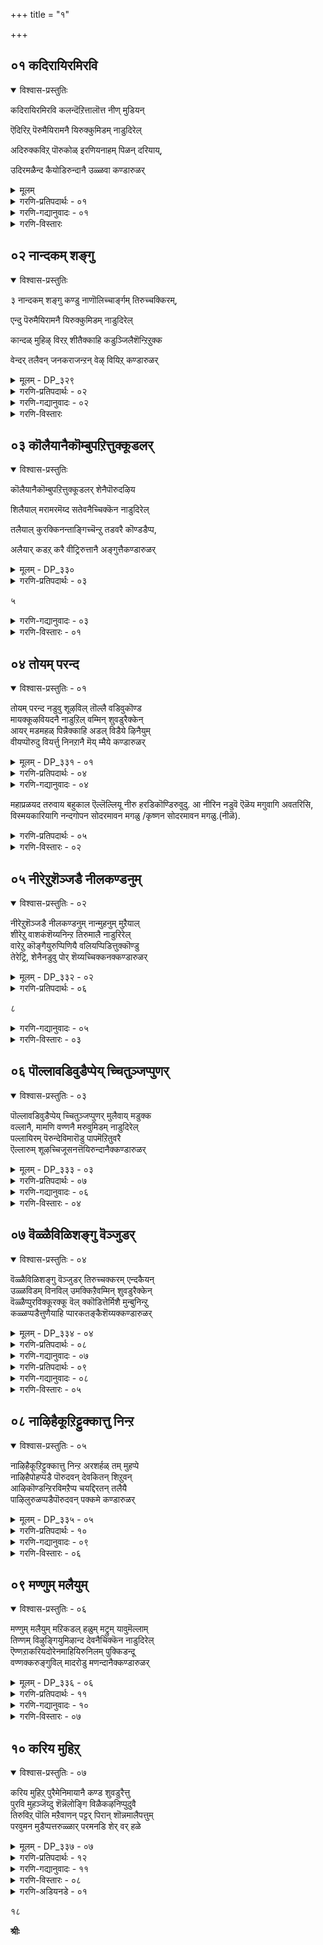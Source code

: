 +++
title = "१"

+++

## ०१ कदिरायिरमिरवि
<details open><summary>विश्वास-प्रस्तुतिः</summary>

कदिरायिरमिरवि कलन्दॆऱित्तालॊत्त नीण् मुडियन्

ऎदिरिऱ् पॆरुमैयिरामनै यिरुक्कुमिडम् नाडुदिरेल्

अदिरुक्कविऱ् पॊरुकोळ् इरणियनाहम् पिळन् दरियाय्,

उदिरमळैन्द कैयोडिरुन्दानै उळ्ळवा कण्डारुळर्
</details>

<details><summary>मूलम्</summary>

कदिरायिरमिरवि कलन्दॆऱित्तालॊत्त नीण् मुडियन्

ऎदिरिऱ् पॆरुमैयिरामनै यिरुक्कुमिडम् नाडुदिरेल्

अदिरुक्कविऱ् पॊरुकोळ् इरणियनाहम् पिळन् दरियाय्,

उदिरमळैन्द कैयोडिरुन्दानै उळ्ळवा कण्डारुळर्
</details>

<details><summary>गरणि-प्रतिपदार्थः - ०१</summary>

कदिर्= \(असङ्ख्यातवाद\) किरणगळुळ्ळ, आयिरम्= साविर, इरवि= सूर्यरुगळु, कलन्दु= ऒट्टिगॆ कूडि, ऎरित्ताल्= ज्वलिसिदरॆ, \(हेगो अदक्कॆ\), ऒत्त \(समनाद\), नीळ्= बहळ उन्नतवाद, मुडियन्= शिरस्सु \(रूप\)वुळ्ळवनू, ऎदिर्= पोटि, इल्= इल्लद,पॆरुमै= हिरिमॆयुळ्ळवनू, आद, इरामनै= रामनन्नू, अवनु, इरुक्कुम्= रिउव, इडम्= स्थळवन्नू, नाडुदिरेल्= हुडुकुविरादरॆ, अदिरुम्= घल्घलिसुव, कऴिल्= कालिन गॆज्जॆगळन्नु, पॊरु= होराडुवन्थ, \(शक्तिपूर्णवाद\), तोळ्=तोळुगळुळ्ळ, इरणियन्= हिरण्यकशिपुविन, आहम्= ऎदॆयन्नु, पिळन्द= सीळिहाकिद, अरि= नरहरि, आय्= आगि, उदिरम्= \(अवन\)रक्तवन्नु, अळैन्द= अळॆद, कैयोडु= कैगळिन्द, इरुन्दानै= इद्दवनन्नु\(आगि\), उळ्ळ= वास्तववागि, आ= आत्मदल्लि \(आश्चर्यपट्टु\), कण्डार्= कण्डुकॊण्डवरु, उळर्= इद्दारॆ.
</details>

<details><summary>गरणि-गद्यानुवादः - ०१</summary>

असङ्ख्यातवाद किरणगळुळ्ळ साविर सूर्यरुगळु ऒट्टिगॆ कूडि ज्वलिसिदरॆ हेगो अदक्कॆ समनाद उन्नतवाद शिरस्सु \(रूप\) वुळ्ळवनू, पोटि\(साटि\)यिल्लद हिरिमॆयुळ्ळवनू आद श्रीरामनन्नू अवनिरुव स्थळवन्नू हुडुकुविरादरॆ, घल्घलिसुव वीरनादद काल्गॆज्जॆगळन्नु होराडुवन्थ शक्तिपूर्णवाद तोळुगळन्नू उळ्ळ हिरण्यकशिपुविन ऎदॆयन्नु बगॆद \(सीळिद\) नरहरियागि अवन रक्तवन्नळॆद कैगळिन्द इद्दवनन्नागि वास्तववागि आत्मदल्लि आश्चर्यदिन्द कण्डुकॊण्डवरु इद्दारॆ.
</details>

<details><summary>गरणि-विस्तारः</summary>

रामनेनु? नरहरियेनु? रामने नरहरि; नरहरिये राम, इब्बरू ऒन्दे. ऎरडु अवतारगळू ऒब्बने भगवन्तनवु. हागॆये ऒन्दॊन्दु अवतारवु ऒब्ब भगवन्तन रूपविशेषवे. भगवन्त ऒब्बने.उळिदवरु अवनन्नु नानारूपगळल्लि कण्डु अरितु हेळुत्तारॆ. ई वेदवाक्यद सत्यवन्नु आऴ्वाररू इल्लि सारिद्दारॆ.

श्रीरामनो अप्रतिम तेजस्वि . साविर सूर्यरु एककालदल्लि तॊळगि बॆळगिदरॆ, अवर तेजस्सिन ऒट्टु राशियॆल्ला श्रीरामन दिव्य तेजस्सिगॆ समनागदु. रमनु शान्तमूर्ति, सत्यपराक्रम. अवनिगॆ साटि दैववे इल्ल. सामान्यर नडुवॆ सामान्यनन्तॆ इद्दु नडॆदुकॊण्डु ,सत्यवाक्यपरिपालनॆ माडुत्ता तन्न हिरिमॆयन्नु शाश्वतवागि नॆलॆगॊळिसिदवनु श्रीराम.

नरहरियादरो महा उग्ररूपि; अष्टे शान्तनू हौदु. दुष्टनाद हिरण्यकशिपुविगॆ उग्रयमस्वरूपिये. अवनन्नु तन्न तॊडॆय मेलॆये इट्टुकॊण्डु तन्न उगुरुगळिन्दले अवन हॊट्टॆ बगॆदु, अवन हुट्टन्नु अडगिसिद कराळ मूर्ति\! आगले भक्तनाद प्रह्लादनिगॆ अभयवन्नित्त महाकृपासिन्धुवू आ नरहरिये.

भगवन्त तेजस्विगळल्लॆल्ला परमतेजस्वि. श्रीरामचन्द्रनन्तॆ. पराक्रमिगळल्लि नरहरियन्तॆ अमॊत पराक्रमि. हीगॆये भगवन्तन ऒन्दॊन्दु अवतारदल्लू ऒन्दॊन्दु गुणद पारम्यवन्नु नावु कण्डुकॊळ्ळलु साध्य.

आऴ्वाररॆन्नुत्तारॆ- “श्रीरामनन्नू, अवनॆल्लिरुवनॆम्बुदन्नू हुडुकुविरेनु? आ रामने हिन्दॊन्दु कालदल्लि स्वयं नरहरियागि हिरण्यकशिपुविन रक्तवन्नु तन्न कैगळिन्दले अळॆदु सूरॆगॊण्डवनु. रामनू नरहरियू ऒन्दे ऎन्दु वास्तववागि कण्डुकॊण्डवरिद्दारॆ. अवरु \(आ भगवन्तनु\) तन्तम्म हृदयदल्लिये नॆलॆसिद्दारॆन्दू प्रत्यक्षवागि, अनुभवपूर्वकवागि कण्डुकॊण्डवरिद्दारॆ. अन्थवर अनुभववन्नू ज्ञानवन्नू अवरन्तॆ नडॆयुत्ता, गळिसिदल्लिये कण्डुकॊळ्ळि

</details>

## ०२ नान्दकम् शङ्गु
<details open><summary>विश्वास-प्रस्तुतिः</summary>

३ नान्दकम् शङ्गु कण्डु नाणॊलिच्चार्ङ्गम् तिरुच्चक्किरम्,

एन्दु पॆरुमैयिरामनै यिरुक्कुमिडम् नाडुदिरेल्

कान्दळ् मुहिऴ् विरऱ् शीतैक्काहि कडुञ्जिलैशॆन्ऱिऱुक्क

वेन्दर् तलैवन् जनकराजन्ऱन् वेऴ् वियिऱ् कण्डारुळर्
</details>

<details><summary>मूलम् - DP_३२९</summary>

३ नान्दकम् शङ्गु कण्डु नाणॊलिच्चार्ङ्गम् तिरुच्चक्किरम्,

एन्दु पॆरुमैयिरामनै यिरुक्कुमिडम् नाडुदिरेल्

कान्दळ् मुहिऴ् विरऱ् शीतैक्काहि कडुञ्जिलैशॆन्ऱिऱुक्क

वेन्दर् तलैवन् जनकराजन्ऱन् वेऴ् वियिऱ् कण्डारुळर्

</details>

<details><summary>गरणि-प्रतिपदार्थः - ०२</summary>

नान्दकम्= नन्दकवॆम्ब खड्गवन्नू, शङ्गु= पाञ्चजन्यवॆम्ब शङ्खवन्नू, शण्डु= कौमोदकी ऎम्ब गदॆयन्नू, नाण्=बिल्लिन हुरि, ऒलि= ठेङ्कार माडुव, चार्ङ्गम्= शार्ङ्गवॆम्ब बिल्लन्नू, तिरु=श्रेष्ठवाद \(पवित्रवाद\), चक्किरम्= सुदर्शनवॆम्ब चक्रवन्नू, एन्दु= कैयल्लि धरिसिद, पॆरुमै= हिरिमॆयन्नुळ्ळ, इरामनै=रामनन्नु\(अवनु\), इरुक्कुम्= इरुव, इडम्= स्थळवन्नु, नाडुदिर्= हुडुकुविरा, एलस्वागत. कान्दळ् मुहिऴ् =कॆन्दावरॆ मुकुळ\(मॊग्गु\)दन्तॆ, विरल्= माटवाद बॆरळुगळुळ्ळ, शीतैक्काहि= सीतॆगोस्करवागि, वेन्दर्= राजरुगळ, तलैवन्= राजनाद, जनकराजन् तन्= जनक माहाराजन, वेऴ् वियिल्= यज्ञदल्लि, शॆन्ऱु= होगि, कडु=बहळ कष्टकॊडुव, शिलै= बिल्लन्नु, इऴुक्क= मुरियुवुदन्नु \(मुरिदद्दन्नु\), कण्डार्= कण्णारकण्डवरु, उळर्= इद्दारॆ.
</details>

<details><summary>गरणि-गद्यानुवादः - ०२</summary>

नन्दकवॆम्ब खड्गवन्नू पाञ्चजन्यवॆम्ब शङ्खवन्नू कौमोदकी ऎम्ब गदॆयन्नू बिल्लिन हुरि ठेङ्कार माडुव शार्ङ्गवॆम्ब बिल्लन्नू, पवित्रवाद सुदर्शनवॆम्ब चक्रवन्नू कैयल्लि धरिसिद हिरिमॆयन्नुळ्ळ रामनन्नू अवनिरुव स्थळवन्नू हुडुकुविरा? \(निमगॆ\) स्वागत कॆन्दावरॆय मॊग्गिनन्तॆ \(अन्दवाद मत्तु माटवाद\) बॆरळुगळुळ्ळ सीतॆगोस्करवागि, राजर राजनाद जनकमहाराजन यज्ञदल्लि होगि, कडु कष्टकॊडुव बिल्लन्नु मुरिदिद्दन्नु कण्णार कण्डवरु इद्दारॆ.\(2\)
</details>

<details><summary>गरणि-विस्तारः</summary>

शङ्ख, चक्र,गदॆ मत्तु खड्ग- इवु पञ्चायुधगळु. क्रमवागि पाञ्चजन्य, सुदर्शन, शार्ङ्ग, कौमोदकि, नन्दक- ई हॆसरुगळुळ्ळ पञ्चायुधगळु महाविष्णुविनवु. नारायण ऎम्ब महाविष्णु धरिसिरुव दिव्यायुधगळु इवे.

४

श्रीरामनादरो नररूपि. सामान्य मानवनन्तॆ हुट्टि,बॆळॆदु हागॆये नडॆदुकॊण्ड महाप्रभु राम. अवन आयुधवॆन्दरॆ ऒन्दे बिल्लु. अदक्कागिये अवनन्नु “कोदण्डराम” ऎनुत्तारॆ. श्रीरामनिगॆ एकपत्नियन्तॆ एकायुधवे.

आऴ्वाररु महाविष्णुविन अवतार स्वरूपियाद श्रीआमनन्नु काणुववरिगू अवनिरुव स्थळवन्नु हुडुकुववरिगू सुस्वागत कोरुत्तारॆ. जनक महाराजन यज्ञशालॆयन्नु प्रवेशिसि, अल्लिद्द शिवधनुस्सन्नु श्रीराम मुरिदिद्दन्नु नोडिदवरिद्दारॆ. आद्दरिन्दन असाधारण सामर्थ्यवन्नू अवन विशिष्ट अवतार स्वरूपवन्नू नम्बतक्कद्दे. कण्डवर अनुभववन्नु तिळिदु, अवर उपदेशवन्नु पडॆदु, रामनन्नु कण्डु, सेवॆ माडि कृतार्थरागतक्कद्दु.

</details>

## ०३ कॊलैयानैकॊम्बुपऱित्तुक्कूडलर्
<details open><summary>विश्वास-प्रस्तुतिः</summary>

कॊलैयानैकॊम्बुपऱित्तुक्कूडलर् शेनैपॊरुदऴिय

शिलैयाल् मरामरमॆय्द सतेवनैच्चिक्कॆन नाडुदिरेल्

तलैयाल् कुरक्किनन्ताङ्गिच्चॆन्ऱु तडवरै कॊण्डडैप्प,

अलैयार् कडऱ् करै वीट्रिरुत्तानै अङ्गुत्तैकण्डारुळर्

</details>

<details><summary>मूलम् - DP_३३०</summary>

कॊलैयानैकॊम्बुपऱित्तुक्कूडलर् शेनैपॊरुदऴिय

शिलैयाल् मरामरमॆय्द सतेवनैच्चिक्कॆन नाडुदिरेल्

तलैयाल् कुरक्किनन्ताङ्गिच्चॆन्ऱु तडवरै कॊण्डडैप्प,

अलैयार् कडऱ् करै वीट्रिरुत्तानै अङ्गुत्तैकण्डारुळर्

</details>

<details><summary>गरणि-प्रतिपदार्थः - ०३</summary>

कॊलै= कॊल्लुवुदक्कागिये \(नुग्गिबन्द\), यानै= आनॆय कॊम्बु=दन्तगळन्नु, पऱित्तु= मुरिदु हाकि, कूडलर्= कूडबारदवर, शेनै=सेनॆयन्नु, अऴिय= सायुवन्तॆ, पॊरुदु= युद्धमाडि\(होराडि\), शिलैयाल्= बिल्लिनिन्द, मरामरम्=सालवृक्षगळन्नु, ऎय्द= \(बाणवन्नु बिट्टु\) कॆडविद, तेवनै=देवनन्नु, चिक्कॆन= कष्टपट्टु, नाडुदिर्= हुडुकुविरा? एल्= \(निमगॆ\) सुस्वागत, कुरङ्गु= वानरर, इनम्= कुलवॆल्ल, तड= बहळ दॊड्डदाद, अरै= बण्डॆगळन्नु, तलैयाल्= तलॆय मेलॆ, रौङ्गि= हॊत्तु, कॊण्डु= तॆगॆदुकॊण्डु, शॆन्ऱु= होगि, अडैप्प= तुम्बिद\(अडकिद\), अलै= अलॆगळु, आर्= तुम्बिरुव, कडल्= कडलिन, करै= दडदल्लि, वीट्रिरुन्दानै= तङ्गिद्दवनन्नु

अङ्गुत्तै= आ स्थळदल्लिये, कण्डार्= कण्डवरु, उळर्= इद्दारॆ.
</details>

५

<details><summary>गरणि-गद्यानुवादः - ०३</summary>

कॊल्लुवुदक्कागिये नुग्गि बन्द आनॆय दन्तगळन्नु मुरिदु हाकि कूडबारदवराद मल्लर सेनॆयु नाशवागुवन्तॆ होराडि, बिल्लिनिन्द बाणवन्नु बिट्टु सालवृक्षगळन्नु उरुडिसिद देवनन्नु कष्टपट्टु हुडुकुविरा? निमगॆ स्वागत. कपिगळ कुलवॆल्ल दॊड्डदॊड्ड बण्डॆगळन्नु तलॆय मेलॆ हॊत्तु तॆगॆदुकॊण्डु होगि अडकिद, अलॆगळु तुम्बिद कडलिन करॆयल्लि तङ्गिद्दवनन्नु आ स्थळदल्लिये कण्डवरु इद्दारॆ.\(3\)
</details>

<details><summary>गरणि-विस्तारः - ०१</summary>

आनॆय दन्तवन्नु मुरिदद्दू, कूडबारदवराद ऎन्दरॆ कडु शत्रुगळाद मल्लर सेनॆयन्नु निर्मूलगॊळिसिद्दू कृष्णावतारद प्रसङ्गगळु. ऒन्दे बाणदिन्द एळु सालवृक्षगळन्नु हॊडॆदुहाकिद्दु रामावतारद प्रसङ्ग. ऎरडन्नू ऒट्टु माडि हेळिरुवुदर अभिप्राय ऎरडु अवतारगळू ऒब्बने दैवद लीलाविशेषगळु ऎन्दु मनवरिकॆ माडिकॊडुवुदक्कॆ अल्लदॆ, इदन्नु मेलिन्द मेलॆ हेळि मनस्सिनल्लि उळियबहुदाद संशयगळन्नु तॊडॆदुहाकुवुदक्कागि.

प्रसङ्गदल्लि बरुव आनॆ,कुवलयापीड ऎम्बुदु अदो बहळ बलिष्ठवाद रोषद प्राणि. अदक्कॆ शिक्षण कॊट्टद्दु हागॆ. अदर मावटिगनु कंसन आप्तरल्लि ऒब्ब. कंसन आज्ञानुवर्तियागि, कुवलयापीडवन्नु हत्तिहोगि हॆब्बागिलिनल्ले कृष्णन मेलॆ रोषदिन्द अदन्नु नुग्गिसि अवनन्नु कॊन्दुबिडुवुदु उद्देश.आदरॆ अदु सफलवागलिल्ल. अदक्कॆ बदलागि कुवलयापीडवु तन्नदन्तवन्नु कळॆदुकॊण्डु, सत्तितु. मावटिगनिगू अदे गति बन्तु.

मल्लरल्लि मुख्यवादवरु ऐवरु. अवरू कंसन आप्तरु. नुरित मल्लरु.कंसनिन्द प्रेरितरागि, बालकराद बलरामकृष्णर मेलॆ मल्लयुद्धक्कॆ तॊडगि, अवरिब्बरिन्द ऎल्लरू हतरादरु. बाहुबलवन्नु कण्णार कैयार तोरिसि, अप्रतिम वीरनॆन्निसिकॊण्डवनु कृष्ण.

रामनादरो तन्न तोळिन सामर्थ्यवन्नु कैचळकवन्नू तन्न कोदण्डदल्लि तॊट्ट बाणद प्रयोगदिन्द जगत्तिगे विस्मयवन्नुण्टु माडिदनु. ऒन्दु बाणदिन्दले एळु सालवृक्षगळन्नु मुरिदुहाकिदनु.

ई विस्मयकारक सामर्थ्यवन्नु तोरिसतक्क भगवन्तनन्नु अवनिरुव स्थळवन्नू दृढनिश्चयदिन्द श्रद्धाभक्तिगळिन्द कण्डुकॊळ्ळलु आशॆयुळ्ळवरॆल्लरन्नू आऴ्वाररु स्वागतिसुत्तारॆ.

अडगलारद, भोर्गरॆयुव अलॆगळुळ्ळ कडलन्नु अडगिसलॆन्दु

६

श्रीरामनु आ कडल करॆयल्ले मूरुदिनगळ काल दर्भशयन माडिद बळिक,नम्रनागि बन्द समुद्रराजन प्रार्थनॆयन्तॆ, कपिगळिन्द समुद्रक्कॆ सेतुवॆ कट्टिसिद अद्भुतकारियॆनिसिद. आ स्थळदल्ले, रामनन्नु कण्डवरु इद्दारॆ\! ऎन्द बळिक,अवर मातन्नु नम्बबेकु. अदरन्तॆ नडॆदुकॊळ्ळबेकु. हीगॆ, भगवन्तन दिव्यसन्दर्शन तप्पदॆ लभिसुवुदु.
</details>

## ०४  तोयम् परन्द

<details open><summary>विश्वास-प्रस्तुतिः - ०१</summary>

तोयम् परन्द नडुवु शूऴविल् तॊल्लै वडिवुकॊण्ड  
मायक्कूऴवियदनै नाडुऱिल् वम्मिन् शुवडुरैक्केन्  
आयर् मडमहळ् पिन्नैक्काहि अडल् विडैये ऴिनैयुम्  
वीयप्पॊरुदु वियर्त्तु निनऱानै मॆय् म्मैये कण्डारुळर्
</details>

<details><summary>मूलम् - DP_३३१ - ०१</summary>

तोयम् परन्द नडुवु शूऴविल् तॊल्लै वडिवुकॊण्ड  
मायक्कूऴवियदनै नाडुऱिल् वम्मिन् शुवडुरैक्केन्  
आयर् मडमहळ् पिन्नैक्काहि अडल् विडैये ऴिनैयुम्  
वीयप्पॊरुदु वियर्त्तु निनऱानै मॆय् म्मैये कण्डारुळर्
</details>

<details><summary>गरणि-प्रतिपदार्थः - ०४</summary>

तॊल्लै= बहु पुरातनकालदल्लि, परन्द= ऎल्लॆल्लियू हरडिरुव, तोयम्= नीरिन, नडुवु= नडुवॆ, शूऴविल्= अवतारदल्लि,वडिवुकॊण्ड= रूपवॆत्तिद, मायम्= विस्मयकारियाद, कुऴवि= शिशुवाद, अदनै= अदन्नु, नाडुऱिल्= हुडुकुविरादरॆ, वम्मीन्= बन्निरि; शुवडु= उपायवन्नु, गुरुतन्नु, उरैक्केन्= हेळुत्तेनॆ. अयर्= गोवळर, मडम्= चॆलुवॆयाद, महळ्= मगळाद, पिन्नैक्कू= नप्पिन्नैतायि\(सत्यळिगागि\) आहि=आगि, अडल्= बलिष्ठवाद, विडै= वृषभगळु, एऴिनैयुम्=एळन्नू, वीय=अळॆयुवन्तॆ, पॊरुदु=होराडि, वियर्त्तु= बॆवरि, निन्ऱानै= निन्तवनन्नु, मॆय् म्मैयो= सत्यवगिये, कण्डार्=नोडिदवरु, उळर्=इद्दारॆ.
</details>

<details><summary>गरणि-गद्यानुवादः - ०४</summary>

बहु पुरातनकालदल्लि ऎल्लॆल्लियू हरडिरुव नीरिन नडुवॆ अवतरिसि रूपवॆत्तिद विस्मयकारियाद शिशुवन्नु हुडुकुविरादरॆ बन्निरि;उपायवन्नु \(गुरुतन्नु\)हेळुत्तेनॆ. चॆलुवॆयाद गोवळर मगळाद सत्यळिगागि \(नप्पिन्नैरायि\) बलिष्ठवाद एळु वृषभगळन्नू अळियुवन्तॆ होराडि बॆवॆतु निन्तिरुववनन्नु निश्चयवागियू कण्डवरिद्दारॆ.\(4\)
</details>

महाप्रळयद तरुवाय बहुकाल ऎल्लॆल्लियू नीरु हरडिकॊण्डिरुवुदु. आ नीरिन नडुवॆ ऎळॆय मगुवागि अवतरिसि, विस्मयकारियागि नन्दगोपन सोदरमावन मगळु /कृष्णन सोदरमावन मगळु.\(नीळॆ\).

<details><summary>गरणि-प्रतिपदार्थः - ०५</summary>

श्रीभूदेवि मनोहरः- \(निळा\) आदरॆ सत्राजिताख्यन मगळु सत्यॆ- सत्यभाम \(आण्डाळ्\) कृष्णन पत्नियरल्लि अष्टमहिषिगळु हॆच्चॆन्दू अदरल्लू भक्तरूपा=रुक्मिणि. प्रेम-सत्यभामॆ इब्बरे हॆच्चॆन्दु भागवतदल्लि विदित. आदरॆ उत्तर भारतदल्लि राधाकृष्णरन्ने \(............\) अन्नुत्तारॆ.
</details>

<details><summary>गरणि-विस्तारः - ०२</summary>

७

आलद ऎलॆय मेलॆ मलगिरुववनु भगवन्त. सृष्टियॆल्लवन्नू लयगॊळिसिद बळिकवू उळियुववनु अवनॊब्बने. अवने सत्या. अवने शाश्वत. अवने अनन्त. अवने सर्वशक्त. याव समयदल्लि \(याव रूपबेकॆन्दरॆ अदन्नु धरिसबल्ल\) अवताररूपियागबल्ल. आ भगवन्तन ऎल्ल अवतारगळ उद्देशवू ऒन्दे. दुष्तशिक्षण, शिष्ट रक्षण भूभार हरण.

आऴ्वाररु हेळुत्तारॆ- “अनन्तनू शाश्वतवू आद स्वामियन्नु हुडुकुववरे, इल्लि बन्नि. निमगॆ ऒन्दु उपायवन्नु तिळिसुत्तेनॆ. अदन्नु गमनदल्लिट्टुकॊण्डु नीवु नडॆदिरादरॆ, निम्म गुरियन्नु मुट्टुवुदरल्लि सन्देहविल्ल. भगवन्तनन्नु ऒन्दल्ल ऒन्दु अवतार रूपदल्लि कण्डवरिद्दारॆ. अवन लीलाविनोदगळन्नु कण्णार कण्डु नलिदाडिदवरिद्दारॆ. अवर दारियन्नु नीवू हिडिदिरदरॆ, निमगू आ शाश्वतन दर्शन लभिसुवुदु.” भगवन्तनिगागि कातुरगॊण्डरॆ, अवनु तप्पदॆ लभिसुवनु.

श्रीकृष्णनु एळु गूळिगळ ऎदुरु ऒब्बने निन्तु, होराडि, अवुगळन्नु पळगिसि, बिगिदु, अदर वीर्यशुल्कवाद “सत्यॆ” ऎम्ब चॆलुवॆयन्नु मदुवॆयादनु. आ परि होराडुवाग भगवन्त बहळवागि बॆवतु निन्तनल्ला ऎम्ब कोमल अनुकम्पवन्नु आऴ्वाररु इल्लि व्यक्तपडिसुत्तारॆ.
</details>

## ०५  नीरेऱुशॆञ्जडै नीलकण्डनुम्

<details open><summary>विश्वास-प्रस्तुतिः - ०२</summary>

नीरेऱुशॆञ्जडै नीलकण्डनुम् नान्मुहनुम् मुऱैयाल्  
शीरेऱु वाशकंशॆय्यनिन्ऱ तिरुमालै नाडुरिरेल्  
वारेऱु कॊङ्गैयुरुप्पिणियै वलियप्पिडित्तुक्कॊण्डु  
तेरेट्रि, शेनैनडुवु पोर् शॆय्यच्चिक्कनक्कण्डारुळर्
</details>

<details><summary>मूलम् - DP_३३२ - ०२</summary>

नीरेऱुशॆञ्जडै नीलकण्डनुम् नान्मुहनुम् मुऱैयाल्  
शीरेऱु वाशकंशॆय्यनिन्ऱ तिरुमालै नाडुरिरेल्  
वारेऱु कॊङ्गैयुरुप्पिणियै वलियप्पिडित्तुक्कॊण्डु  
तेरेट्रि, शेनैनडुवु पोर् शॆय्यच्चिक्कनक्कण्डारुळर्
</details>

<details><summary>गरणि-प्रतिपदार्थः - ०६</summary>

नीर्= \(भगवन्तन श्रीपादतीर्थवाद\) गङ्गॆयन्नु, एऱु=एरिसिकॊण्डिरुव, शॆम्= कॆम्पाद, जडै= जडॆयुळ्ळ, नीलकण्दनुम्= नीलकण्ट्अनाद परशिवनू, नान्मुहनुम्= नाल्मुखनू, मुऱैयाल्= तन्तम्म सम्बन्धवन्नरितवरागि, शीर्= उत्कृष्टवाद, एयि= एरुकण्ठदिन्द, वाशकं= स्तोत्रवन्नु

शॆय्य=माडुवन्तॆ, निन्ऱ= निन्तिरुव, तिरुमालै= लक्ष्मीपतियन्नु, नाडुदिर्= हुडुकुत्तिरुविरा?, एल्= स्वागत, वार्= कुप्पसवन्नु एऱु= बिगिसिरुव, कॊङ्गै= स्तनगळवळाद, उरुपिणियै= रुक्मिणीयन्नु, वलिय= बलवन्तदिन्द, पिडित्तुक्कॊण्डु= हिडिदॆत्तिकॊण्डु, शेर्= रथवन्नु, एट्रि= हत्तिसिकॊण्डु, शेनै= सेनॆय, नडुवु=नडुवॆ, पोर्= युद्धवन्नु, शॆय्य=माडुत्तिरुवाग, चिक्कन=दृढवागि, कण्डार्= कण्डवरु, उळर्=इद्दारॆ.
</details>

८

<details><summary>गरणि-गद्यानुवादः - ०५</summary>

गङ्गॆयन्नु एरिसिरुव कॆञ्जड्य नीलकण्ठनाद परशिवनू, नाल्मुखनू तन्तम्मा सम्बन्धवन्नरितवनागि, उत्कृष्टवाद एरुकण्ठदिन्द स्तोत्रमाडुव हागॆ निन्तिरुव लक्ष्मीपतियन्नु हुडुकुत्तिरुविरा? निमगॆ स्वागत. कुप्पसवन्नु बिगिदिरुव स्तनगळ रुक्मिणियन्नु बलवन्तदिन्द हिडिदॆत्तिकॊण्डु रथवन्नु हत्तिसिकॊण्डु सेनॆय नडुवॆ युद्धवन्नु माडुत्तिरुवाग दृढरागि कन्दवरु इद्दारॆ.
</details>

<details><summary>गरणि-विस्तारः - ०३</summary>

गङ्गॆयन्नु तन्न जडॆयल्लि कट्टिहाकिद्दरिन्द महॆश्वरनिगॆ “गङ्गाधर” ऎम्ब हॆसरागिदॆ. भगीरथन प्रार्थनॆयन्तॆ बहुरभसदिन्द भूमिगॆ इळियुत्तिद्द देवगङ्गॆयन्नु तदॆदिडुव समर्थ्य महॆश्वरनिगॆ ऒब्बनिगे साध्यवॆन्दु इदरिन्द विदितवायितु. समुद्रमथनदल्लि उद्भविसिद भयङ्करवाद हालाहलवॆम्ब विषवन्नु अदु हरडदन्तॆ, ताने नुङ्गिबिट्टवनु महेश्वरनु. आ विषवु हॊट्टॆगॆ सेरदॆ महेश्वरन कण्ठदल्ले निन्तितु. आद्दरिन्द महेश्वरनु “नीलकण्ठ” \(विषकण्ठ\) नॆन्निसिकॊण्डनु.

ब्रह्मनिगॆ नाल्कु मुखगळु. आद्दरिन्द ब्रह्मनन्नु “चतुर्मुख” ऎन्दू “नाल्मुख”ऎन्दू हॆसरागिदॆ.

लक्ष्मीपतियाद नारायणने परमपुरुषनॆन्दू “परम”नॆन्दू, आद्दरिन्द अवनन्नु “शेषि”यन्दू, उळिद ऎल्लरू “शेष”रॆन्दू हेळुवुदु ऒन्दु तात्त्विक धाटि. इदे “शेष-शेषी” भाव ऎम्बुदु. श्रीमन्नारायणने शाश्वतवादवनु, अवनन्नु मिक्कॆल्लरू आश्रयिसबेकु. ई कारणदिन्द ब्रह्मनू, महेश्वरनू नारायणनन्नू एरुकण्ठदिन्द हॊगळुवुदु.

तात्विकर दृष्टियल्लि हयग्रीव, चतुर्मुख ब्रह्मरू अवतारगळल्ल-नित्य-तत्वान्वॆषणॆगळिगॆ अवर करणॆ ऒदगलु तत्वदल्लि निश्चलतॆ ऒदगि, परतत्त्ववु-दर्शनदल्लि दृढगॊळ्ळबहुदु. \(हयशिरोपाख्यान-नाथमुनिगळ प्रवचन\)

इल्लि कृष्णन वृत्तान्त बन्दिदॆ. शिशुपालनिगॆ रुक्मिणीयन्नु कॊट्टु मदुवॆ माडबेकॆन्दु ऎल्लवू सिद्धवागि, रुक्मिणि तन्न कुलदैवद पूजॆगॆन्दु ऊरहॊरगिन देवालयक्कॆ बन्दु, अल्लिन्द हॊरक्कॆ हॊरटाग बलात्कारवागि अवळन्नु कृष्णनु तन्न रथदल्लि कुळ्ळिरिसिकॊण्डु वेगवागि हॊरटनु. दारियल्लि अवन रथवन्नु अड्डगट्टि युद्धक्कॆ निन्त दॊड्ड

९

शत्रु सैन्यवन्नु कृष्णनॊब्बनॆ ऎदुरिसि होराडिदनु. अवन सामर्थ्यवन्नु कण्णारॆ कण्डवरिद्दारॆ ऎन्नुत्तारॆ आऴ्वाररु. इतररू अवर मार्गवन्नु अनुसरिसि नडॆदु कृतार्थरागबेकॆम्बुदे आऴ्वारर आशय.
</details>

## ०६  पॊल्लावडिवुडैप्पेय् च्चितुञ्जप्पुणर्

<details open><summary>विश्वास-प्रस्तुतिः - ०३</summary>

पॊल्लावडिवुडैप्पेय् च्चितुञ्जप्पुणर् मुलैवाय् मडुक्क  
वल्लानै, मामणि वण्णनै मरुवुमिडम् नाडुदिरेल्  
पल्लायिरम् पॆरुन्देविमारॊडु पापमॆऱितुवरै  
ऎल्लारुम् शूऴच्चिजूसनत्तॆयिरुन्दानैक्कण्डारुळर्
</details>

<details><summary>मूलम् - DP_३३३ - ०३</summary>

पॊल्लावडिवुडैप्पेय् च्चितुञ्जप्पुणर् मुलैवाय् मडुक्क  
वल्लानै, मामणि वण्णनै मरुवुमिडम् नाडुदिरेल्  
पल्लायिरम् पॆरुन्देविमारॊडु पापमॆऱितुवरै  
ऎल्लारुम् शूऴच्चिजूसनत्तॆयिरुन्दानैक्कण्डारुळर्
</details>

<details><summary>गरणि-प्रतिपदार्थः - ०७</summary>

पॊल्ला= कॆट्ट \(दुष्ट\) वडिवु= रूपवन्नु, उडै= उळ्ळ, पेय् च्चि= राक्षसियु, तुञ्ज= मडियुवन्तॆ, पुणर्= माडुवुदक्कागि, मुलै= \(अवळ\)मॊलॆगॆ, वाय्=बायि हच्चि, मडुक्कवल्लानै=\(हालु\) कुडियबल्लवनन्नु, मा= अद्वितीयवाद, मणि=इन्द्रनीलमणिय, वण्णनै=बण्णदवनन्नु, मरुवुम्= अवनॊडनॆ ऒन्दागुव\(अवनन्नु सेरुव\), इडम्= स्थळवन्नु, नाडुदिर्= हुडुकुविरा? एल्= \(निमगॆ\)स्वागत, पल्= हलवु, आयिरम्=साविर, पॆरु= हिरिमॆय, देव्मारोडु= देवियरॊडनॆ, पौव= समुद्रवु, ऎऱि= बडियुव, तुवरै= द्वारकॆयल्लि, ऎल्लारुम्= अष्टु जनरू, शूऴ= कूडि, ज्ञासनत्ते= सिंहासनद मेलॆ, इरुन्दानै= कुळितिद्दवनन्नु, कण्डार्= कण्डवरु, उळर्= इद्दारॆ.
</details>

<details><summary>गरणि-गद्यानुवादः - ०६</summary>

दुष्ट रूपवन्नुळ्ळ राक्षसियु मडियुवन्तॆ माडुवुदक्कागि अवळ मॊलॆगॆ बायिहच्चि हालु कुडिय बल्लवनन्नु अद्वितीयवाद इन्द्रनीलमणिय बण्णदवनन्नु सेरुव स्थळवन्नु हुडुकुत्तिरुविरा? निमगॆ स्वागत. हलवु साविर सङ्ख्यॆय देवियरॊडनॆ समुद्रवु अप्पळीसुव द्वारकॆयल्लि अष्टु जनरू कूडि सिंहासनद मेलॆ आसीननादवनन्नु कण्डवरु इद्दारॆ.
</details>

<details><summary>गरणि-विस्तारः - ०४</summary>

१०

दुष्ट रूपिणियाद राक्षसि पूतनि. अवळू कंसनिन्द प्रेरितळागि बहळ ऎळॆय मक्कळन्नॆल्ला अवक्कॆ विषद हालन्नूडिसि कॊल्लुत्ता बन्दळु. गोकुलदल्लि श्रीकृष्णनन्नु ऎत्तिकॊण्डु हालन्नूडिसलु यत्निसिदाग अवळ मॊलॆगॆ बायिहच्चि विषद हालिनॊडनॆ अवळ प्राणवन्नू हीरिद अद्भुतकारि कृष्ण.

कृष्णन मैबण्ण विशिष्ट रीतियदु. इन्द्रनीलमणिय बण्णद्दु. आद्दरिन्द अवनु “मणिवण्णनु”

नरकासुरनन्नु वधिसिद बळिक अवनु सॆरॆयल्लिट्टिद्द हदिनारु साविर राजपुत्रियरन्नु सॆरॆयिन्द पारुमाडिदनु कृष्ण. आ राजपुत्रियरु तम्मन्नु बन्धनदिन्द बिडिसिदवनन्ने कृतज्ञतॆयिन्द वरिसिदरु. अवरॆल्लरन्नू कृष्णनु द्वारकॆगॆ करॆतन्दु यथोक्तवागि अल्लि मदुवॆयादनु.

द्वारकॆयन्नु समुद्रमध्यदल्लि कट्टिद्दरिन्द, अदन्नु समुद्रद अलॆगळु बिडदॆ अप्पळिसुत्तले इरुत्तवॆ.
</details>

## ०७  वॆळ्ळैविळिशङ्गु वॆञ्जुडर्

<details open><summary>विश्वास-प्रस्तुतिः - ०४</summary>

वॆळ्ळैविळिशङ्गु वॆञ्जुडर् तिरुच्चक्करम् एन्दकैयन्  
उळ्ळविडम् विनविल् उमक्किऱैवम्मिन् शुवडुरैक्केन्  
वॆळ्ळैप्पुरविक्कूरक्कू वॆल् क्कॊडित्तेर्मिशै मुन्बुनिन्ऱु  
कळ्ळप्पडैत्तुणैयाहि प्पारकतङ्कैशॆय्यक्कण्डारुळर्
</details>

<details><summary>मूलम् - DP_३३४ - ०४</summary>

वॆळ्ळैविळिशङ्गु वॆञ्जुडर् तिरुच्चक्करम् एन्दकैयन्  
उळ्ळविडम् विनविल् उमक्किऱैवम्मिन् शुवडुरैक्केन्  
वॆळ्ळैप्पुरविक्कूरक्कू वॆल् क्कॊडित्तेर्मिशै मुन्बुनिन्ऱु  
कळ्ळप्पडैत्तुणैयाहि प्पारकतङ्कैशॆय्यक्कण्डारुळर्
</details>

<details><summary>गरणि-प्रतिपदार्थः - ०८</summary>

वॆळ्ळै विळि= बिळुपिनल्लि बिळुपॆन्निसिद, शङ्गु= शङ्खवन्नू, वॆम्=तीक्ष्णवाद, शुडर्= प्रकाशवन्नुळ्ळ, तिरु= पवित्रवाद, चक्करम्= चक्रवन्नु, एन्द= धरिसिरुव, कैयन्= कैयवनाद स्वामियु, उळ्ळ= इरुव, विडम्= स्थळवन्नु, विनविल्= केळुविरादरॆ, वम्मीन्= बन्नि, उमक्कु= निमगॆ, इऱै=उत्तरवन्नू, शुवडु= उपायवन्नू\(गुरुतन्नू\) उरैक्केन्= हेळुत्तेनॆ. वॆळ्ळै= बिळिय बण्णद, पुरवि= कुदुरॆगळन्नू, कुरक्कु= कपिय, वॆल्=बिळिय, कॊडि= ध्वजवन्नू उळ्ळ, तेर्= तेरिन
</details>

<details><summary>गरणि-गद्यानुवादः - ०७</summary>

११
</details>

<details><summary>गरणि-प्रतिपदार्थः - ०९</summary>

मिशै= मुम्भागदल्लि, मुन्बु= मुन्दुगडॆ निन्ऱु=निन्तुकॊण्डु, तुणै= सहायकनु \(जॊतॆगार\), आहि=आगि, कळ्ळम्=वञ्चनॆ, मोसगळिन्द कूडिद, पडै= सैन्यवुळ्ळ, पारदम्= महाभारत युद्धवन्नु, शॆय्य=नडसुत्तिरुवुदन्नु, कण्डार्= प्रत्यक्षवागि कण्डवरु, उळर्= इद्दारॆ.
</details>

<details><summary>गरणि-गद्यानुवादः - ०८</summary>

अच्च बिळुपाद शङ्ख्हवन्नू तीक्ष्णवाद प्रकाशवन्नुळ्ळ पवित्रवाद चक्रवन्नू कैगळल्लि धरिसिरुव स्वामि इरुव स्थळवन्नु केळुविरादरॆ बन्नि. निमगॆ उत्तरवन्नू उपायवन्नू ।\(हॆग्गुरुतन्नु\) हेळुत्तेनॆ. बिळियबण्णद कुदुरॆगळन्नू कपिय लाञ्छनद बिळिय ध्वजवनन्नू उळ्ळ रथद मुम्भागदल्लि मुन्दुगडॆये निन्तुकॊण्डु \(रथिकनिगॆ\)सहायकनागि वञ्चनॆ मोसगळिन्द तुम्बिद सैन्यवुळ्ळ महाभारतयुद्धवन्नु नडसुत्तिरुवुदन्नु प्रत्यक्षवागि कण्डवरु इद्दारॆ.\(7\)
</details>

<details><summary>गरणि-विस्तारः - ०५</summary>

“देवरु हेगिद्दानॆ? अवनॆल्लिद्दानॆ” ऎम्बुदु जनर सामान्यवाद प्रश्नॆ. “निम्म प्रश्नॆगळिगॆ उत्तरवन्नू, देवरन्नु कण्डुकॊळ्ळुव उपायवन्नू ऎन्दरॆ हॆग्गुरुतन्नु तिळिसुत्तेनॆ, बन्नि”- हीगॆ आऴ्वाररु अवरन्नु आदरदिन्द करॆयुत्तारॆ. अधर्म नडॆयुव कडॆगलल्लॆल्ला दुष्टरिरुव कडॆगळलॆल्ला अधर्मवन्नु निर्मूल माडुवुदक्कू दुष्टरन्नु निग्रहिसुवुदक्कू सिद्धवागि देवरिद्दानॆ. ऒन्दु कैयल्लि शङ्ख्हवन्नू इन्नॊन्दु कैयल्लि चक्रवन्नू हिडिदु कादु निन्तिद्दानॆ. शङ्खदिन्द दुष्टरिगॆ अधर्मिगळिगॆ ऎच्चरिकॆ कॊडुवुदक्कॆ. चक्रदिन्द अवरन्नु तरिदु हाकुवुदक्कॆ. हीगॆ भगवन्तनन्नु काणलु आगदॆन्दरॆ, महाभारत युद्ध नडॆद कालदल्लि अवनिद्द रीतियन्नु नॆनपिगॆ तन्दुकॊळ्ळबहुदु. आग, बिळिय बण्णद कुदुरॆगळन्नु हूडिद्द, कपिध्वजवन्नु हारिसिद्द अर्जुनन रथद मुम्भागदल्लि मुन्दुगडॆये अवनिगॆ सारथियागि सहायकनागि निन्तु वञ्चनॆ मोसगळिन्द तुम्बिद्द सैन्यवन्नु निर्मूलनगॊळिसि धर्मरक्षणॆ माडिद्दन्नु कण्णार कण्डवरु इद्दारॆ. अवर मातन्नु नम्बि, देवरल्लू नम्बुगॆयिट्टु नडॆदुकॊण्डरॆ, अवनु नमगू निजवागियू बॆम्बल नीडुत्तानॆ. नम्म सङ्कटवन्नु निवारिसुत्तानॆ. कपट वञ्चनॆगळिन्द नम्मन्नु पारु माडुत्तानॆ. इदु सत्य- ऎन्नुत्तारॆ आऴ्वाररु.

१२
</details>

## ०८  नाऴिहैकूऱिट्टुक्कात्तु निन्ऱ

<details open><summary>विश्वास-प्रस्तुतिः - ०५</summary>

नाऴिहैकूऱिट्टुक्कात्तु निन्ऱ अरशर्हळ् तम् मुहप्पे  
नाऴिहैपोहप्पडै पॊरुदवन् देवकितन् शिऱुवन्  
आऴिकॊण्डन्ऱिरविमऱैप्प चयद्दिरतन् तलैयै  
पाऴिलुरुळप्पडैपॊरुदवन् पक्कमे कण्डारुळर्
</details>

<details><summary>मूलम् - DP_३३५ - ०५</summary>

नाऴिहैकूऱिट्टुक्कात्तु निन्ऱ अरशर्हळ् तम् मुहप्पे  
नाऴिहैपोहप्पडै पॊरुदवन् देवकितन् शिऱुवन्  
आऴिकॊण्डन्ऱिरविमऱैप्प चयद्दिरतन् तलैयै  
पाऴिलुरुळप्पडैपॊरुदवन् पक्कमे कण्डारुळर्
</details>

<details><summary>गरणि-प्रतिपदार्थः - १०</summary>

नाऴिहै= कालवन्नु, कूऱु= विभाग, इट्टु= माडिकॊण्डु, कात्तु= कावलागि, निन्ऱ= निन्त, अरशर्हळ् तम्= राजरुगओळ, मुहप्पे= ऎदुरल्लिये, नाऴिहै= हॊत्तु, पोह= होगुवन्तॆ, पडै= तन्न आयुधवन्नु, पॊरुदवन्= जोडिसिदवनू, देवकि तन् =देवकिय, शिऱुवन्=मगनू\(इरुवुदॆल्लि ऎन्दरॆ\), अन्ऱु= आ दिवस, आऴि= चक्रायुधवन्नु, कॊण्डु= ऎत्तिकॊण्डु, इरवि= सूर्यनन्नु, मऱैप्प= मरॆमाडलु, चयत्तिरतन्= जयद्रथन ,तलैयै= तलॆयन्नु, पाऴिल्= स्नानघट्टदल्लि \(नदिय तीरदल्लि\), उरुळ= बीळुवन्तॆ, पडै= आयुधवन्नु, पॊरुदवन्= प्रयोघिसिदवन, पक्कमे= मग्गुलल्ले, कण्डार्= कण्डवरु, उळर्= इद्दारॆ.
</details>

<details><summary>गरणि-गद्यानुवादः - ०९</summary>

कालवन्नु विभागमाडिट्टुकॊण्डु कावलागि निन्त राजरुगळ ऎदुरल्लिये हॊत्तु होगुवन्तॆ तन्न आयुधवन्नु जोडिसिदवनू देवकिय मगनू\(इरुवुदॆल्लि ऎन्दरॆ\), आ दिवस चक्रायुधवन्नु ऎत्तिकॊण्डु सूर्यनन्नु मरॆमाडलु, जयद्रथन तलॆयन्नु स्नानघट्टदल्लि\(नदियतीरदल्लि\) बीळुवन्तॆ आयुधवन्नु प्रयोगिसिदवन मग्गुलल्ले कण्डवरु इद्दारॆ.\(8\)
</details>

<details><summary>गरणि-विस्तारः - ०६</summary>

महाभारत युद्धद हदिमूरनॆय दिन. अर्जुनन मग अभिमन्यु चक्रव्यूहदल्लि नुग्गि बहळ पराक्रमदिन्द युद्धमाडिद. बळिक हिन्दिरुगि बरुवुदन्नु तिळियदये, हलवारु नुरितवीररिन्द सुत्तुवरियल्पट्टु एकाङ्गियागिये अवनु युद्ध माडुत्ता जयद्रथनिन्द हतनाद दिन अदु. ई विषय अर्जुननिगॆ तडवागि तिळियितु. अन्दु अवनु निवात

१३

कवचरन्नु अडगिसलु बहळ दूर होगलेबेकागित्तु. होगिद्द मगन मरणवार्तॆयन्नु तिळिद कूडले अर्जुननिगॆ बहळ सङ्कटवायितु. कडुकोप बन्तु. आ क्षणदल्लि शपथ माडिबिट्ट, “नन्न मगनन्नु कॊन्दवन तलॆयन्नु नाळॆयदिन सूर्यास्तदॊळगॆ तॆगॆदुबिडुत्तेनॆ. इल्लवादरॆ, अग्निप्रवॆश माडुत्तेनॆ.”इदरिन्द दुर्योधनन कडॆयवरिगॆल्ल सन्तोषवायितु. हेगादरू माडि आ रात्रि मत्तु मरुदिनद सूर्यस्तदवरॆगॆ जयद्रथनन्नु अर्जुननिन्द कापाडिबिट्टरॆ अर्जुन तानागि सायुवनु. इदरिन्द तमगॆ मेलागुवुदुदॆन्दु योचिसिदरु. ऒन्दु आळवाद कन्दकदल्लि जयद्रथनन्नु बच्चिट्टरु. आ रात्रि मत्तु मरुदिनद सञ्जॆयवरॆगॆ कालवन्नु तम्मतम्मल्लि हञ्चिट्टुकॊण्डु द्र्योधनादिगळुक् कावलु निन्तरु. रात्रि कळॆयितु. बॆळकु हरियितु. हागॆये हॊत्तु कळॆयुत्ता बन्तु. अर्जुननिगॆ जयद्रथन सुळिवु सिक्कले इल्ल. आग अवन सारथियू बॆम्बलिगनू आद कृष्णनु ऒन्दु चमत्कारवन्नु नडसिद. तन्न चक्रायुधवन्नु सूर्यनिगॆ अड्डवागि इरिसिद. ऎल्लरिगू सूर्यस्यवादन्तॆये तोरितु. अर्जुननु तन्न शपथवन्नु साधिसलारदॆ अग्निप्रवेशक्कॆ अणिमाडिकॊळ्ळूत्तिद्द. सम्जॆयायितल्ल इन्नु तनगेनु भय ऎन्दु जयद्रथनु तन्न गोप्यस्थळदिन्द अर्जुनन अग्निप्रवॆशवन्नु नोडि नलियलु हॊरक्कॆ बन्द. कूडले कृष्णनु अर्जुननिगॆ आज्ञॆमाडिदनु- “बेग अस्त्रवन्नु तॊडु. जयद्रथन तलॆयन्नु छेदिसुवन्तॆयू अदन्नु हागॆये ऎत्तिकॊण्डु होगुवन्तॆयू नदिय तीरदल्लि सायङ्कालद अर्घ्यवन्नु कॊडलोस्कर सिद्धवागिद्द अवन तन्दॆय बॊगसॆयल्लि अदन्नु हाकुवन्तॆयू अदन्नु अभिमन्त्रिसु.” अर्जुन हागॆये सिद्धनाद कूडले कृष्णनु तन्न चक्रायुधवन्नु हिन्दक्कॆ तॆगॆदुकॊण्डुबिट्टनु. आग सूर्य मुळुगुवुदक्कॆ ऎरडु घळीगॆ उळिदित्तु. ऎल्लरू कण्डु बॆरगादरु. आ वेळॆगॆ अर्जुनन अम्बु जयद्रथन तलॆयन्नु कत्तरिसिकॊण्डु होगि सरियागि अवन तन्दॆय बॊगसॆयल्लि हाकितु. हिन्दुमुन्दु नोडदॆ अदन्नु अवनु कॆळक्कॆ कॆडविदनु. “नन्न मगन तलॆयन्नु यारु नॆलक्कॆ बीळिसुत्तारो अवन तलॆ साविर होळागलि” ऎम्ब अवन मातु अवनिगे फलिसितु. श्रीकृष्णन ई चमत्कारदिन्द अर्जुन उळिदुकॊण्ड. इदु ई पाशुरदल्लि बरुव सन्दर्भद कतॆ.

महाभारतद्दु निज आदरू कोटिसूर्य/सहस्र सूर्यरन्तॆ प्रकाशमानवाद चक्रदिन्द कत्तलायितॆम्बुदु सोजिग. “दैवसङ्कल्प गुप्तगामिनि ऎम्बुदक्कॆ निदर्शन- अभिमन्युविन सावु.

ममप्राणाहि पाण्डवाः ऎम्बुदन्नु नर-नारायणावतारिकरु कृष्नार्जुनरु ऎम्बुदन्नु दृढपडिसिदॆ ई निदर्शन.

आऴ्वाररु हेळुत्तारॆ विस्मयकारक चातुर्यगळन्नु तोरिसुव भगवन्तनन्नु हुडुकुविरादरॆ, अवनु अर्जुनन मग्गुलल्ले इरुवुदन्नु कण्डवरु इद्दारॆ. अवर मार्गवन्नु अनुसरिसि अवरन्तॆ

१४

नीवू भगवन्तनन्नु नोडबल्लिरि.
</details>

## ०९  मण्णुम् मलैयुम्

<details open><summary>विश्वास-प्रस्तुतिः - ०६</summary>

मण्णुम् मलैयुम् मऱिकडल् हळुम् मट्रुम् यावुमॆल्लाम्  
तिण्णम् विऴुङ्गियुमिऴान्द देवनैचिक्कॆन नाडुदिरेल्  
ऎण्णऱाकरियदोरेनमाहियिरुनिलम् पुक्किडन्दू  
वण्णक्करुङ्गुविल् मादरोडु मणन्दानैक्कण्डारुळर्
</details>

<details><summary>मूलम् - DP_३३६ - ०६</summary>

मण्णुम् मलैयुम् मऱिकडल् हळुम् मट्रुम् यावुमॆल्लाम्  
तिण्णम् विऴुङ्गियुमिऴान्द देवनैचिक्कॆन नाडुदिरेल्  
ऎण्णऱाकरियदोरेनमाहियिरुनिलम् पुक्किडन्दू  
वण्णक्करुङ्गुविल् मादरोडु मणन्दानैक्कण्डारुळर्
</details>

<details><summary>गरणि-प्रतिपदार्थः - ११</summary>

मण्णुम्= भूमियन्नु, मलैयुम्= पर्वतगळन्नु, मऱ=कॆळगु मेलागुव, कडल् हळुम्= सागरगळन्नू, मट्रुम्= मत्तु\(मिक्क\), यावुम्= यावयावुदु इदॆयो, ऎल्लाम्=अवॆल्लवन्नू, तिण्णम्=निश्चयवागि, विऴिङ्गि= नुङ्गि हाकि, उमिऴ्न्द= \(समय बन्दाग\) हॊरहाकिद, देवनै= देवनन्नु, चिक्कॆन= दृढवागि, नाडुदिर्= हुडुकुत्तिरुविरा? एल्= स्वागत, ऎण्णऱाक्कू= योचनॆगॆ, अरियदु= असाध्यवाद, ओर्= ऒन्दु, ओनम् आहि= वराहनागि, पुहुन्दु= नीरिनल्लि ऒळहॊक्कु, इरुनिलम्= नीरिनल्लि अडगिरुव विशालवाद भूमियन्नु, इडन्दु= अदर स्थदल्लि इट्टु, वण्णम्=सॊबगिनिन्द कूडिद, करु= कप्पगिरुव, कुऴल्= तलॆगूदलिन, मादरोडु= भूदेवियॊडनॆ, मणन्दानै= लग्नवादवनन्नु, कण्डार्= कण्डवरु, उळर्= इद्दारॆ.
</details>

<details><summary>गरणि-गद्यानुवादः - १०</summary>

भूमियन्नु पर्वतगळन्नु कॆळगुमेलागुव कडलुगळन्नु मत्तुमिक्क एनेनिदॆयो अदॆल्लवन्नु निश्चयवागि नुङ्गिबिट्टु, \(समयवॊदगिदाग\) अवुगळन्नॆल्ला हॊरहाकिद देवरन्नु दृढवागि हुडुकुविरा? निमगॆ स्वागत. योचनॆगॆ असाध्यवाद ऒन्दु वराह रूपवन्नु तळॆदु नीरिनल्लि ऒळहॊक्कु नीरिनल्लि अडगिरुव विशालवाद भूमियन्नु अदर स्थानदल्लिट्टु, सॊबगिन करिय तलॆगूदलिन भूदेवियॊडनॆ लग्नवादवनन्नु कण्डवरु इद्दारॆ.\(9\)
</details>

<details><summary>गरणि-विस्तारः - ०७</summary>

देवरु ऎन्थवनु? देवरन्नु नोडबहुदे? ई प्रश्नॆगळिगॆ इल्लि उत्तर दॊरकुत्तदॆ. देवरु अप्रतिम समर्थ. अवनु सृष्टिकर्तनू

१५

हौदु, लयकर्तनू हौ. लयकर्तनागि भूमियन्नु पर्वतगळन्नू भयङ्कर रूपदल्लि कॆळगुमेलागि उरुळुव कडलुगळन्नू मिक्क ऎल्लवन्नू चिक्कदु दॊड्डदु ऎन्नदॆ तानेनुङ्गि बिडुत्तानॆ. ऎल्लवन्नू तन्न हॊट्टॆयल्लि अडकमाडि इट्टुकॊण्डिरुत्तानॆ. आग ऎल्लॆल्लू नीरे नीरागि इरुत्तदॆ. निद्दॆ ऎम्बुदनरियॆ, सुखलेपविल्लॆनगॆ सज्जनर, भक्तर निद्रॆय् परमात्मनिगॆ आरोपित- ऎन्नुवरु. मनुष्यरिगॆ सुषुप्तावस्थॆयल्लि आत्म-परमात्मर एकीकरणवॆन्नुवरु. प्रळयदल्लू मार्कण्डेयरिगॆ दर्शन.इन्तॆन्दु तिळिसुवनु.

बहुकाल आ स्थितिये इरुवुदु. आग देवरु नीरिन मेकॆ सण्ण शिशुविन रूपद तळॆदु आलदॆलॆय मेलॆ मलगि योग निद्रॆयल्लिरुत्तानॆ. अनन्तर, देवरु मत्तॆ सृष्टि माडबेकॆम्ब सङ्कल्प माडुत्तानॆ. आग, भगवन्त तानु अडगिसि इट्टुकॊण्डिरुव समस्तवस्तुगळन्नू मत्तॆ हॊरक्कॆ हाकुत्तानॆ. इदॆल्ल भगवन्तनिगॆ लीलॆ\! इदक्कॆ निदर्शनवो ऎम्बन्तॆ इदॆ भगवन्तन आदिवराह अवतार. यारू ऎणिसलागदन्थ वराहरूपवन्नु भगवन्त तळॆद. हिरण्याक्षनॆम्ब दुष्टराक्षसनन्नु विस्तारवाद ई भूमियन्नु अपहरिसिकॊण्डु नीरिनॊळक्कॆ इळिदु अदरल्लि ऎल्लियो भूमियन्नु अडगिसिबॊट्टनु. आग अवतारवॆत्तिद आदिवराह मूर्ति नीरिनॊळगॆ नुग्गि अडगिकॊण्डिद्द हिरण्याक्षनन्नु कॊन्दु, भूमियन्नु तन्न कोरॆदाडॆगळिन्द ऎत्ति मेलक्कॆ तन्दु मत्तॆ अदर स्थानदल्लि नॆलॆगॊळिसिदनु. ई उपकारवन्नु स्मरिसि भूदेवि भगवन्तन्ने वरिसि मदुवॆयादळु. हागॆ, भगवन्तनन्नु कण्णार कण्डवरिद्दारॆ. अवर मातन्नु नम्बि, दृढभक्तियिन्द देवरन्नु हुडुकिदरॆ देवरु खण्डितवागि काणिसुवनु. इदक्कॆ सन्देहवे इल्ल.
</details>

## १०  करिय मुहिऱ्

<details open><summary>विश्वास-प्रस्तुतिः - ०७</summary>

करिय मुहिऱ् पुरैमेनिमायानै कण्ड शुवडुरैत्तु  
पुरवि मुहञ्जॆय्दु शॆन्नॆलोङ्गि विळैकऴनिप्पुदुवै  
तिरुविऱ् पॊलि मऱैवाणन् पट्टर् पिरान् शॊन्नमालैपत्तुम्  
परवुमन मुडैप्पत्तरुळ्ळार् परमनडि शेर् वर् हळे
</details>

<details><summary>मूलम् - DP_३३७ - ०७</summary>

करिय मुहिऱ् पुरैमेनिमायानै कण्ड शुवडुरैत्तु  
पुरवि मुहञ्जॆय्दु शॆन्नॆलोङ्गि विळैकऴनिप्पुदुवै  
तिरुविऱ् पॊलि मऱैवाणन् पट्टर् पिरान् शॊन्नमालैपत्तुम्  
परवुमन मुडैप्पत्तरुळ्ळार् परमनडि शेर् वर् हळे
</details>

<details><summary>गरणि-प्रतिपदार्थः - १२</summary>

करिय= मळॆगालद, मुहिल्= मुगिलिन, पुरै= हागॆ, मेनि= शरीरवुळ्ळ, मायनै= अद्भुतकारियन्नु, कण्ड= प्रत्यक्षवागि नोडिद, शुवडु= हॆग्गुरुतन्नु, उरैत्तु= विवरिसि, पुरवि= कुदुरॆयन्तॆ, मुहं= मुखवन्नु, शॆय्दु= माडिकॊण्डु, शॆन्नॆल्= कॆम्बत्तवु \(पैरु\), ओङ्गि= ऎत्तरवागि, विळै=बॆळॆयुव, कऴनि= गद्दॆगळ, पुदुवै= श्रीविल्लिपुत्तूरिन, तिरुविल्= सौन्दर्य\(ऐश्वर्य\)दल्लि, पॊलि= बॆळगुत्तिरुव, मऱै= वेदविद्यॆय, वाणन्=उद्योग नडसुववराद, पट्टर् पिरान्= हिरियभट्टरु विष्णुचित्तरु\), शॊन्न= हेळिद, मालै=पाशुरमालॆ, पत्तुम्= हत्तन्नू, परवुम्= हरडुव \(प्रचुरपडिसुव\), मनम्= मनस्सन्नु उडै= उळ्ळ, पत्तर्= भक्तरागि, उळ्ळार्= इरुववरु, परमन्= परमन, अडि= पादगळन्नु शेर्वर् हळे= सेरुववरे आगुत्तारॆ.
</details>

<details><summary>गरणि-गद्यानुवादः - ११</summary>

कार्मुगिलिन हागॆ देहकान्तियुळ्ळ अद्भुतकारियन्नु प्रत्यक्षवागि कण्ड हॆग्गॆरुतन्नु विवरिसि, कुदुरॆयन्तॆ मुखमाडिकॊण्डु, कॆम्बत्तद पैरु ऎत्तरवागि बॆळॆयुव गद्दॆगळ श्रीविल्लिपुत्तूरिन सॊबगु सिरियल्लि बॆळगुत्तिरुव वेदविद्यॆय उद्योगनडसुव हिरियभट्टरु हेळिद पाशुरमालॆ हत्तन्नू हरडुव इच्छॆयुळ्ळ भक्तरागिरुववरु परमन अडिगळन्नु सेरुववरे आगुत्तारॆ. \(10\)
</details>

<details><summary>गरणि-विस्तारः - ०८</summary>

इदु ई तिरुमॊऴिगॆ फलश्रुति. नीलमेघश्यामनॆन्दु अन्वर्थनामद श्रीकृष्णरूपियाद भगवन्तनु कृष्णावतारदल्लू अवन इतर अवतारगळल्लू विस्मय तरुव, अद्भुत कार्यगळन्नु नडसि जगत्तिगॆ तोरिसिदनल्लवे? अवुगळल्लि ऒन्दॊन्दू भगवन्तनन्नु कण्डुकॊळ्ळुवुदक्कॆ हॆग्गुरुतु इद्दन्तॆ. भगवदवतारगळन्नू अवुगळ हॆग्गळिकॆगळन्नू मेलिन्द मेलॆ स्मरिसुत्ता, हाडुत्ता हॊगळुत्ता बरुवुदरिन्द भगवन्तनल्लि भक्तिबेरूरुवुदु.

भगवन्तनन्नू अवन माळ्कॆयन्नू कण्णार कण्डु नलिदवरु इद्दारॆ. अवन मग्गुलल्ले इद्दु सेवॆ नडसिदवरिद्दारॆ. अवनिन्द ऒत्तासॆपडॆदवरन्तू हेळतीरदष्टु मन्दि. अवरॆल्लरू दृढभक्तरे. अवर मातन्नु नम्बबेकु. नम्बिकॆ हॊरतु दृढवाद भक्तिनॆलॆगॊळ्ळुवुदक्कॆ अवकाशविल्ल.

बेरूरिद नम्बिकॆयिन्द, निच्चळ मनदिन्द, अनन्यभक्तियिन्द देवरन्नु आश्रयिसिदरॆ, देवर सान्निध्य लभिसुवुदु निश्चय. आऴ्वारर हत्तुपाशुरगळल्लि मेलिन अवकशगळॆल्लवू दॊरकुत्तवॆ. आ हत्तु पाशुरगळल्लियू देवरिद्दानॆ. अवनन्नु नोडिदवरिद्दारॆ. अवनन्नु कण्डुकॊण्डवरिद्दारॆ. अवन अद्भुतलीलॆगळन्नु नोडि, तिळिदु, नलिदवरिद्दारॆ-“ ऎन्दु ऒत्तिऒत्ति हेळुवुदरिन्द देवरिद्दानॆ ऎम्बुदरल्लि नम्बिकॆ दृढगॊळ्ळुत्तदॆ.

देवरन्नु कण्ड भक्तरु नडॆद हॆद्दारियन्ने ऒम्मानदिन्द अनुसरिसिदरॆ, नमगू भगवन्तन सन्दर्शन लभिसुवुदरल्लि सन्देहविल्ल. अल्लदॆ, नावु पडॆदुकॊण्ड भगवद्भक्तियन्नु आ मार्गवन्नु इतररल्लि धैर्यवागि हरडबहुदु. इतररन्नू भगवन्तनत्त

१७

नडसबहुदु. पाशुरगळल्लि हॆग्गॆरुतुगळन्नु हेळिरुवुदर उद्देशवे इदु.

कॆम्बत्तद गद्दॆगळ सॊबगिन सिरियिन्द शोभिसुव श्रीविल्लिपुत्तूरिनल्लि स्वामि वटपत्रशायिय नित्यसेवॆ माडुव वेदविद्यॆयन्नु प्रचुरपडिसुव, विनयसम्पन्नराद, हिरिय भट्टराद पॆरियाऴ्वाररु भक्तिपरवशरागि हाडिरुव ई पाशुरमालिकॆयन्नु तिळिदु, हरडुव बक्तरॆल्लरू “परम”न अडिगळन्नु सेरुत्तारॆ. इदे भक्तिय सदाशय. इदे भक्तिय गुरि मत्तु इदे भक्तिय अन्तिम फल.

“कुदुरॆयन्तॆ मुख माडिकॊण्डु” ऎम्बुदक्कॆ “तलॆयन्नु तग्गिसिकॊण्डु” ऎन्दरॆ “नम्रतॆयिन्द कूडि” ऎन्दु अर्थ बरुत्तदॆ.
</details>

<details><summary>गरणि-अडियनडे - ०१</summary>

......................... नान्दकम्, कॊलै, तोयम्, नीरेऱु, पॊल्ला, वॆळ्ळै, नाऴिहै, मण् \(अमल्बा\)
</details>

१८

**श्रीः**
